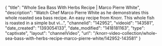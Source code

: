 {
    "title": "Whole Sea Bass With Herbs Recipe | Marco Pierre White",
    "description": "Watch Chef Marco Pierre White as he demonstrates this whole roasted sea bass recipe. An easy recipe from Knorr. This whole fish is roasted in a simple but vi...",
    "channelid": "142952",
    "videoid": "143581",
    "date_created": "1393054133",
    "date_modified": "1418181163",
    "type": "captivate",
    "layout": "channelVideo",
    "url": "\/knorr-video-collection\/whole-sea-bass-with-herbs-recipe-marco-pierre-white\/142952-143581"
}